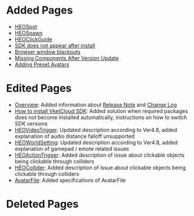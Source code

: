 # Added Pages
- [HEOSpot](../HEOComponents/HEOSpot.md)
- [HEOSpawn](../HEOComponents/HEOSpawn.md)
- [HEOClickGuide](../HEOComponents/HEOClickGuide.md)
- [SDK does not appear after install](../troubleshooting/InstallingDeeplink.md)
- [Browser window blackouts](../troubleshooting/BrowserBlackWindow.md)
- [Missing Components After Version Update](../troubleshooting/MissingComponents.md)
- [Adding Preset Avatars](../WorldMakingGuide/PresetAvatar.md)

# Edited Pages
- [Overview](../index.md): Added information about [Release Note](../releasenote/releasenote-4.8.md) and [Change Log](../changelog/changelog-4.8.md)
- [How to install VketCloud SDK](../AboutVketCloudSDK/SetupSDK_external.md): Added solution when required packages does not become installed automatically, instructions on how to switch SDK versions
- [HEOVideoTrigger](../HEOComponents/HEOVideoTrigger.md): Updated description according to Ver4.8, added explanation of audio distance falloff unsupported
- [HEOWorldSetting](../HEOComponents/HEOWorldSetting.md): Updated description according to Ver4.8, added explanation of gamepad / emote related issues
- [HEOActionTrigger](../HEOComponents/HEOActionTrigger.md): Added description of issue about clickable objects being clickable through colliders
- [HEOCollider](../HEOComponents/HEOCollider.md): Added description of issue about clickable objects being clickable through colliders
- [AvatarFile](../WorldMakingGuide/AvatarFile.md): Added specifications of AvatarFile

# Deleted Pages